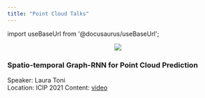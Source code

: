 ```yaml
---
title: "Point Cloud Talks"
---
```


import useBaseUrl from '@docusaurus/useBaseUrl';

<p align="center"><img src={useBaseUrl('/img/topics/point-cloud.gif')}/></p>


### Spatio-temporal Graph-RNN for Point Cloud Prediction

Speaker: Laura Toni   
Location: ICIP 2021
Content: [video](https://videopress.com/v/8TM0miAE?resizeToParent=true&cover=true&preloadContent=metadata)  